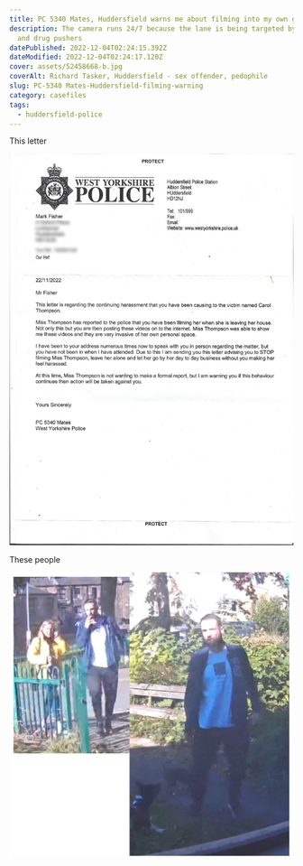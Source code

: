 ```yaml
---
title: PC 5340 Mates, Huddersfield warns me about filming into my own garden!
description: The camera runs 24/7 because the lane is being targeted by pimps
  and drug pushers
datePublished: 2022-12-04T02:24:15.392Z
dateModified: 2022-12-04T02:24:17.120Z
cover: assets/52458668-b.jpg
coverAlt: Richard Tasker, Huddersfield - sex offender, pedophile
slug: PC-5340 Mates-Huddersfield-filming-warning
category: casefiles
tags:
  - huddersfield-police
---
```

T﻿his letter

![](assets/mates_20221202-r.png)

T﻿hese people

![](assets/neighbours-from-hell.png)